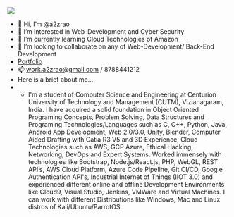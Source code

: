 [![](https://mermaid.ink/img/pako:eNpVUcFqwzAM_RXhc25jG-SWrmXtIKWQlF1yEbHauHPk4NjbQum_T52bjRqeEe896RnrrFqnSeXq5KJnmhoGOcEES1BO8JZYqI21sHVfSR6pDcYxrHRs8VolGqBqO-cs5PAgKBaLdQWztDbH7l9_FGzR44SMf5Y9m0_yowmTqM-Cl31dFrv7zHfnP-aGnbgdo73Z166nWdpwIM9jZwZYfQ_kDXFL4nkSvG7qZQXZ3Xh5ILIeQRJu0wprk5RulamefI9Gy2edr1yjQkeSqHIpNR0w2tCohi9ixRhcNXGr8uAjZSoOGgMtDR499io_oB2FJW2C82VawO8eLj_d7nnr?type=png)](https://mermaid.live/edit#pako:eNpVUcFqwzAM_RXhc25jG-SWrmXtIKWQlF1yEbHauHPk4NjbQum_T52bjRqeEe896RnrrFqnSeXq5KJnmhoGOcEES1BO8JZYqI21sHVfSR6pDcYxrHRs8VolGqBqO-cs5PAgKBaLdQWztDbH7l9_FGzR44SMf5Y9m0_yowmTqM-Cl31dFrv7zHfnP-aGnbgdo73Z166nWdpwIM9jZwZYfQ_kDXFL4nkSvG7qZQXZ3Xh5ILIeQRJu0wprk5RulamefI9Gy2edr1yjQkeSqHIpNR0w2tCohi9ixRhcNXGr8uAjZSoOGgMtDR499io_oB2FJW2C82VawO8eLj_d7nnr)
- 👋 Hi, I’m @a2zrao
- 👀 I’m interested in Web-Development and Cyber Security
- 🌱 I’m currently learning Cloud Technologies of Amazon
- 💞️ I’m looking to collaborate on any of Web-Development/ Back-End Development
- [Portfolio](https://uppada4u.web.app/)
- 📫 work.a2zrao@gmail.com / 8788441212
- Here is a brief about me...
- - I'm a student of Computer Science and Engineering at Centurion University of Technology and Management (CUTM), Vizianagaram, India. I have acquired a solid foundation in Object Oriented Programing Concepts, Problem Solving, Data Structures and Programing Technologies/Languages such as C, C++, Python, Java, Android App Development, Web 2.0/3.0, Unity, Blender, Computer Aided Drafting with Catia R3 V5 and 3D Experience, Cloud Technologies such as AWS, GCP Azure, Ethical Hacking, Networking, DevOps and Expert Systems. Worked immensely with technologies like Bootstrap, Node.js/React.js, PHP, WebGL, REST API’s, AWS Cloud Platform, Azure Code Pipeline, Git CI/CD, Google Authentication API's, Industrial Internet of Things (IIOT 3.0) and experienced different online and offline Development Environments like Cloud9, Visual Studio, Jenkins, VMWare and Virtual Machines. I can work with different Distributions like Windows, Mac and Linux distros of Kali/Ubuntu/ParrotOS.

<!---
a2zrao/a2zrao is a ✨ special ✨ repository because its `README.md` (this file) appears on your GitHub profile.
You can click the Preview link to take a look at your changes.
--->
